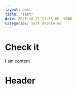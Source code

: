 ```yaml
---
layout: post
title: "Test"
date: 2025-10-21 21:53:00 -0500
categories: test delete-me
---
```


# Check it

I am content

<h1>Header</h1>
